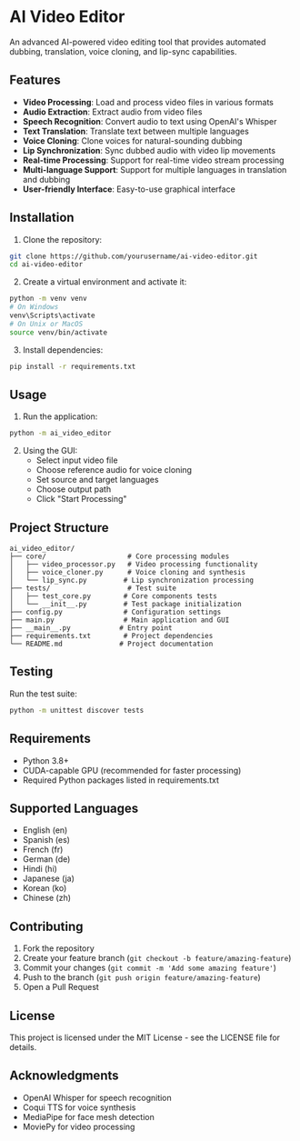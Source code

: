 # AI Video Editor

An advanced AI-powered video editing tool that provides automated dubbing, translation, voice cloning, and lip-sync capabilities.

## Features

- **Video Processing**: Load and process video files in various formats
- **Audio Extraction**: Extract audio from video files
- **Speech Recognition**: Convert audio to text using OpenAI's Whisper
- **Text Translation**: Translate text between multiple languages
- **Voice Cloning**: Clone voices for natural-sounding dubbing
- **Lip Synchronization**: Sync dubbed audio with video lip movements
- **Real-time Processing**: Support for real-time video stream processing
- **Multi-language Support**: Support for multiple languages in translation and dubbing
- **User-friendly Interface**: Easy-to-use graphical interface

## Installation

1. Clone the repository:
```bash
git clone https://github.com/yourusername/ai-video-editor.git
cd ai-video-editor
```

2. Create a virtual environment and activate it:
```bash
python -m venv venv
# On Windows
venv\Scripts\activate
# On Unix or MacOS
source venv/bin/activate
```

3. Install dependencies:
```bash
pip install -r requirements.txt
```

## Usage

1. Run the application:
```bash
python -m ai_video_editor
```

2. Using the GUI:
   - Select input video file
   - Choose reference audio for voice cloning
   - Set source and target languages
   - Choose output path
   - Click "Start Processing"

## Project Structure

```
ai_video_editor/
├── core/                    # Core processing modules
│   ├── video_processor.py   # Video processing functionality
│   ├── voice_cloner.py      # Voice cloning and synthesis
│   └── lip_sync.py         # Lip synchronization processing
├── tests/                   # Test suite
│   ├── test_core.py        # Core components tests
│   └── __init__.py         # Test package initialization
├── config.py               # Configuration settings
├── main.py                 # Main application and GUI
├── __main__.py            # Entry point
├── requirements.txt        # Project dependencies
└── README.md              # Project documentation
```

## Testing

Run the test suite:
```bash
python -m unittest discover tests
```

## Requirements


- Python 3.8+
- CUDA-capable GPU (recommended for faster processing)
- Required Python packages listed in requirements.txt

## Supported Languages

- English (en)
- Spanish (es)
- French (fr)
- German (de)
- Hindi (hi)
- Japanese (ja)
- Korean (ko)
- Chinese (zh)

## Contributing

1. Fork the repository
2. Create your feature branch (`git checkout -b feature/amazing-feature`)
3. Commit your changes (`git commit -m 'Add some amazing feature'`)
4. Push to the branch (`git push origin feature/amazing-feature`)
5. Open a Pull Request

## License

This project is licensed under the MIT License - see the LICENSE file for details.

## Acknowledgments

- OpenAI Whisper for speech recognition
- Coqui TTS for voice synthesis
- MediaPipe for face mesh detection
- MoviePy for video processing
